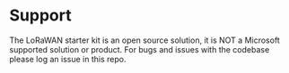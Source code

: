 # Support

The LoRaWAN starter kit is an open source solution, it is NOT a Microsoft
supported solution or product. For bugs and issues with the codebase please log
an issue in this repo.